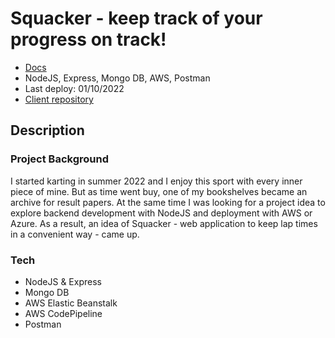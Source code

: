 # Squacker - keep track of your progress on track!

- [Docs](http://trackerapi-env.eba-ndvpxezg.eu-north-1.elasticbeanstalk.com/docs/)
- NodeJS, Express, Mongo DB, AWS, Postman
- Last deploy: 01/10/2022
- [Client repository](https://github.com/arly-0/-Track-session-results-tracker-client)

## Description

### Project Background
I started karting in summer 2022 and I enjoy this sport with every inner piece of mine. 
But as time went buy, one of my bookshelves became an archive for result papers.
At the same time I was looking for a project idea to explore backend development with NodeJS and deployment with AWS or Azure.
As a result, an idea of Squacker - web application to keep lap times in a convenient way - came up.

### Tech
- NodeJS & Express
- Mongo DB
- AWS Elastic Beanstalk
- AWS CodePipeline
- Postman
